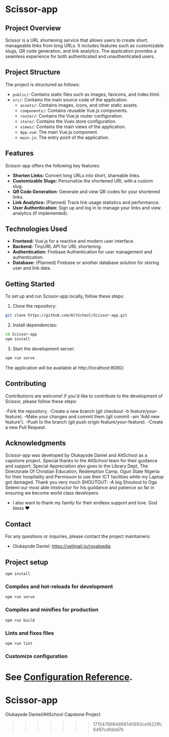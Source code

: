 # Scissor-app

## Project Overview

Scissor is a URL shortening service that allows users to create short, manageable links from long URLs. It includes features such as customizable slugs, QR code generation, and link analytics. The application provides a seamless experience for both authenticated and unauthenticated users.
## Project Structure

The project is structured as follows:

- `public/`: Contains static files such as images, favicons, and index.html.
- `src/`: Contains the main source code of the application.
  - `assets/`: Contains images, icons, and other static assets.
  - `components/`: Contains reusable Vue.js components.
  - `router/`: Contains the Vue.js router configuration.
  - `store/`: Contains the Vuex store configuration.
  - `views/`: Contains the main views of the application.
  - `App.vue`: The main Vue.js component.
  - `main.js`: The entry point of the application.


## Features
Scissor-app offers the following key features:
- **Shorten Links:** Convert long URLs into short, shareable links.
- **Customizable Slugs:** Personalize the shortened URL with a custom slug.
- **QR Code Generation:** Generate and view QR codes for your shortened links.
- **Link Analytics:** (Planned) Track link usage statistics and performance.
- **User Authentication:** Sign up and log in to manage your links and view analytics (if implemented).

## Technologies Used

- **Frontend:** Vue.js for a reactive and modern user interface.
- **Backend:** TinyURL API for URL shortening.
- **Authentication:** Firebase Authentication for user management and authentication.
- **Database:** (Planned) Firebase or another database solution for storing user and link data.

## Getting Started

To set up and run Scissor-app locally, follow these steps:

1. Clone the repository:
```bash
git clone https://github.com/AltSchool/Scissor-app.git
```

2. Install dependencies:
```bash
cd Scissor-app
npm install
```

3. Start the development server:
```bash
npm run serve
```

The application will be available at http://localhost:8080/.

## Contributing

Contributions are welcome! If you'd like to contribute to the development of Scissor, please follow these steps:

-Fork the repository.
-Create a new branch (git checkout -b feature/your-feature).
-Make your changes and commit them (git commit -am 'Add new feature').
-Push to the branch (git push origin feature/your-feature).
-Create a new Pull Request.

## Acknowledgments

Scissor-app was developed by Olukayode Daniel and AltSchool as a capstone project. Special thanks to the AltSchool team for their guidance and support.
Special Appreciation also goes to the Library Dept, The Directorate Of Christian Education, Redemption Camp, Ogun State Nigeria for their hospitality
and Permisson to use their ICT facilities while my Laptop got damaged. Thank you very much
SHOUTOUT: 
-A big Shoutout to Oga Setemi our most able intstructor for his guildance and patience so far in ensuring we become world class developers
- I also want to thank my family for their endless support and love. God bless ❤️
          

## Contact

For any questions or inquiries, please contact the project maintainers:

- Olukayode Daniel: [<https://veilmail.io/royalpedia>](mailto:<https://veilmail.io/royalpedia>)


## Project setup

```
npm install
```

### Compiles and hot-reloads for development
```
npm run serve
```

### Compiles and minifies for production
```
npm run build
```

### Lints and fixes files
```
npm run lint
```



### Customize configuration
See [Configuration Reference](https://cli.vuejs.org/config/).
=======
# Scissor-app
Olukayode Daniel/AltSchool Capstone Project
>>>>>>> 1715478984866140993cef422ffc6497cdfddd7b
